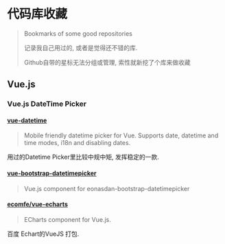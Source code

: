 # 代码库收藏
> Bookmarks of some good repositories
>
> 记录我自己用过的, 或者是觉得还不错的库.
>
> Github自带的星标无法分组或管理, 索性就新挖了个库来做收藏

## Vue.js
### Vue.js DateTime Picker

#### [vue-datetime](https://github.com/mariomka/vue-datetime)
> Mobile friendly datetime picker for Vue. Supports date, datetime and time modes, i18n and disabling dates.

用过的Datetime Picker里比较中规中矩, 发挥稳定的一款.

#### [vue-bootstrap-datetimepicker](https://github.com/ankurk91/vue-bootstrap-datetimepicker)
> Vue.js component for eonasdan-bootstrap-datetimepicker

#### [ecomfe/vue-echarts](https://github.com/ecomfe/vue-echarts)
> ECharts component for Vue.js.

百度 Echart的VueJS 打包.
